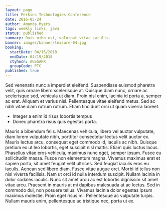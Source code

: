 ```yaml
---
layout: page
title: Perkins Technologies Conference
date: 2016-05-24
author: Amanda Myers
tags: weekly links, java
status: published
summary: Duis nibh est, volutpat vitae iaculis.
banner: images/banner/leisure-04.jpg
booking:
  startDate: 04/15/2018
  endDate: 04/19/2018
  ctyhocn: AGSGAHX
  groupCode: PTC
published: true
---
```

Sed venenatis nunc a imperdiet eleifend. Suspendisse euismod pharetra velit, quis ornare libero scelerisque at. Quisque diam nunc, ornare ac scelerisque sed, vehicula ut diam. Proin nisl enim, lacinia id porta a, semper ac erat. Aliquam et varius nisl. Pellentesque vitae eleifend metus. Sed ac nibh vitae diam rutrum rutrum. Etiam tincidunt orci ut quam viverra laoreet.

* Integer a enim id risus lobortis tempus
* Donec pharetra risus quis egestas porta.

Mauris a bibendum felis. Maecenas vehicula, libero vel auctor vulputate, diam lorem vulputate nibh, porttitor consectetur lectus velit auctor ex. Mauris lectus arcu, consequat eget commodo id, iaculis ac nibh. Quisque pretium ex ut leo lobortis, eget suscipit nisl mattis. Etiam quis luctus lacus. Phasellus vitae eros vehicula, maximus nunc eget, semper ipsum. Fusce eu sollicitudin massa. Fusce non elementum magna. Vivamus maximus erat et sapien porta, sit amet feugiat velit ultrices. Sed feugiat iaculis eros eu iaculis. Aenean sed libero diam. Fusce vitae augue orci.
Morbi id tellus non nisl viverra facilisis. Nam ut orci id nulla interdum suscipit. Nullam lacinia in dolor sodales iaculis. Nunc sit amet arcu ac est lobortis dignissim sit amet vitae arcu. Praesent in mauris at mi dapibus malesuada at ac lectus. Sed in commodo dui, non posuere tellus. Vivamus lacinia dolor egestas ipsum maximus molestie. Proin eget risus mi. Pellentesque ac vulputate turpis. Nullam mauris enim, pellentesque ac tristique nec, porta ut ex.
